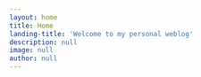 ```yaml
---
layout: home
title: Home
landing-title: 'Welcome to my personal weblog'
description: null
image: null
author: null
---
```


